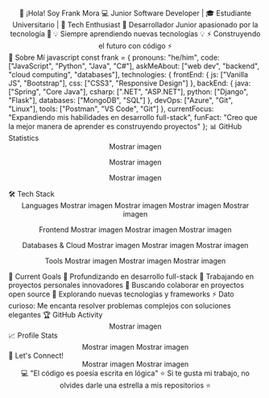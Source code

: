 <div align="center">
👋 ¡Hola! Soy Frank Mora
💻 Junior Software Developer | 🎓 Estudiante Universitario | 🚀 Tech Enthusiast
🚀 Desarrollador Junior apasionado por la tecnología 🚀
💡 Siempre aprendiendo nuevas tecnologías 💡
⚡ Construyendo el futuro con código ⚡

</div>
🚀 Sobre Mí
javascript
const frank = {
    pronouns: "he/him",
    code: ["JavaScript", "Python", "Java", "C#"],
    askMeAbout: ["web dev", "backend", "cloud computing", "databases"],
    technologies: {
        frontEnd: {
            js: ["Vanilla JS", "Bootstrap"],
            css: ["CSS3", "Responsive Design"]
        },
        backEnd: {
            java: ["Spring", "Core Java"],
            csharp: [".NET", "ASP.NET"],
            python: ["Django", "Flask"],
            databases: ["MongoDB", "SQL"]
        },
        devOps: ["Azure", "Git", "Linux"],
        tools: ["Postman", "VS Code", "Git"]
    },
    currentFocus: "Expandiendo mis habilidades en desarrollo full-stack",
    funFact: "Creo que la mejor manera de aprender es construyendo proyectos"
};
📊 GitHub Statistics
<div align="center">
Mostrar imagen

Mostrar imagen

Mostrar imagen

</div>
🛠️ Tech Stack
<div align="center">
Languages
Mostrar imagen
Mostrar imagen
Mostrar imagen
Mostrar imagen

Frontend
Mostrar imagen
Mostrar imagen
Mostrar imagen

Databases & Cloud
Mostrar imagen
Mostrar imagen
Mostrar imagen

Tools
Mostrar imagen
Mostrar imagen
Mostrar imagen

</div>
🎯 Current Goals
🌱 Profundizando en desarrollo full-stack
🔭 Trabajando en proyectos personales innovadores
👯 Buscando colaborar en proyectos open source
🤔 Explorando nuevas tecnologías y frameworks
⚡ Dato curioso: Me encanta resolver problemas complejos con soluciones elegantes
🏆 GitHub Activity
<div align="center">
Mostrar imagen

</div>
📈 Profile Stats
<div align="center">
Mostrar imagen
Mostrar imagen

</div>
🤝 Let's Connect!
<div align="center">
Mostrar imagen
Mostrar imagen

</div>
<div align="center">
💻 "El código es poesía escrita en lógica"
⭐ Si te gusta mi trabajo, no olvides darle una estrella a mis repositorios ⭐

</div>
